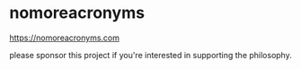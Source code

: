 # nomoreacronyms  

https://nomoreacronyms.com 

please sponsor this project if you're interested in supporting the philosophy. 
